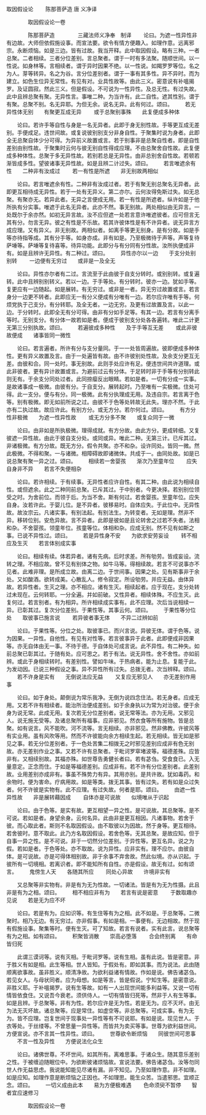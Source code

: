   取因假设论
　　陈那菩萨造  唐 义净译




　　　　取因假设论一卷

　　　　陈那菩萨造
　　　　三藏法师义净奉　制译
　　论曰。为遮一性异性非有边故。大师但依假施设事。而宣法要。欲令有情方便趣入。如理作意。远离邪宗。永断烦恼。如是三边。皆有过故。我当开释。此中取因假设。略有三种。一者总聚。二者相续。三者分位差别。言总聚者。谓于一时有多法聚。随顺世间。以一性说。如身林等。言相续者。谓于异时因果不绝。以一性说。如羯罗罗等位。名之为人。芽等转异。名之为谷。言分位差别者。谓于一事有其多性。异不异时。而为建立。如色生位异无常性。有见有对。业具性故等。由此三义。密意说有补嗢揭罗。及证圆寂。然此三义。但是假设。不可说为一性异性。及总无性。有过失故。此中且辨总聚有聚。无异性言。事唯二种。为当许有。此二自性。遮其性别。谓于有聚。总聚不别。名无异耶。为但无余。说名无异。此有何过。颂曰。
　　若无异性体无别　　有聚更互成无异
　　或于总聚别事殊　　此复便成多种体

　　论曰。若许手等自性与身是一名无异者。此即于身无别性故。手等更互成无差别。手便成足。违世间故。或复说彼别别支分非身自性。于聚集时说为身者。此即全无总聚自体少分可得。为异前义故置或言。若于别事非是总聚自性者。即是自性差别由别性故。于聚集时云何与彼无别自性得成应理。不由总聚舍自性故。此复便成多种体性。总聚于多无异性故。若别若总是无异性。由非总别舍自性故。若顿若渐皆成多性。望彼诸事无异性故。如是且辨二计过失。颂曰。
　　若言唯遮余有性　　二种非有汝成过
　　若一有性是所遮　　非无别故两相似

　　论曰。若言唯遮余有性。二种非有汝成过者。若于有聚无别总聚名无异者。此即更互相待成无异性。若于一处有无异义。第二亦尔。云何汝得免斯过失。如无总聚。有聚亦无。若异此者。无异之言便成无用。若一有性是所遮者。纵许如是于他所执有分实事。唯遮于此名无异者。此亦不然。事无别故。两处相似由无异言。一处既尔于余亦然。如初无异言故。汝不应但遮一处若言意许唯遮彼者。应可但言无其有分。勿言无异。彼之有性是不乐故。若其许彼体性是有不许异者。说无异言方成应理。又有异义。非无别故。两相似者。如离手等更无别身。是有分故。如是手等亦待指等成。其有分手等。如身亦成。非有如是。乃至极微待于声等。声等复待萨埵等。萨埵等复待喜等。待异功能。此即分与有分同有分性故。汝所执便成非有。如是且辨许无异性。有二种过。颂曰。
　　异性亦尔以一边　　于支分处别别转
　　一边便有无穷过　　或非是一及全无

　　论曰。异性亦尔者有二过。言流至于此由彼于自支分转时。或别别转。或复遍转。此中且辨别别转义。若以一边。于手等处。有分转时。彼亦一边。犹如手等。复更应有一边随起。如是展转。有无穷过。或非是一者。异无穷过故置或言。若言身分一边更不转者。此即应无一有分义便成有分唯有一边。若尔应许唯有手等。何烦党执于己支分。有分转耶。及全无者。一边无穷。及更有过故置及言。以此一边。于分转时。此即全无有分可得。由非有分如手足等。有其一边。若言有分离手等时。无别支分。有分体一故若如是者。便成于彼别支分处各各遍转。唯此二计更无第三分别执故。颂曰。
　　若遍彼成多种性　　及于手等互无差
　　或此非彼故便成　　诸事皆同一微性

　　论曰。若言遍者。所许有分与支分量同。于一一处皆周遍故。彼即便成多种体性。更有异义故置及言。由于一处遍皆有故。由不许彼别处性故。及余支分更互无差。由彼和合。同一处时。事无别故。此则手处应许有足。便违世间共许道理。或此非彼者。更有异计故置或言。为避前过云有分体。于足转时非于手等有分别转此则无有。于余支分同处过者。此同捺瘿反出眼睛。若如是者。一切有分成一实事。是故诸事成一极微。由彼有分。于自支分。展转起时。乃至唯有一实极微。住处可得。此一支分。便与有分。同一极微。此有分执理成无用。及违自宗。若言离于色等。别有极微。即无如前所说之过。由彼不于色等处转故无此失。理亦不然。于此亦有二执过故。故应许此。有别方分。或无方分。若尔何过。颂曰。
　　有方分性非极微　　为遮一性异性故
　　或无方分多不聚　　或复众同于一微

　　论曰。由非如是所执极微。理得成就。有方分故。由此方分。更成转细。又复彼遮一异性故。由此于彼自支分处。或同或异。唯此二种。无第三计。已斥其过。非诸极微。有方分故。既无方分。假令共聚。亦不和杂。设许同处。皆同一微。然此极微。不得和聚。一与诸微。相障碍故即诸微体。共成于一。由同处故。如是已说总聚有聚一异之过。颂曰。
　　相续若一舍婴孩　　渐次乃至童年位
　　应失自身非不异　　若言不失便相杂

　　论曰。若许相续。于有续事。无异性者应许自性。有其二种。由此说为相续自性。或但遮余。此之二种同前总聚。已斥其过。于中别者。今更决择。若别别位领受之时。为舍前位。而领于后。为当不舍。斯有何过。若舍婴孩。至童年位。应失自身。汝若许此。于婴儿位。是不异者。彼移易时。自体应失。于此位中。无异性故。故汝宗云。凡诸实事。有别法起。有别法生。为转变者。无如是理。然非不异。移转位别。安危异故。言不异者。此即是彼如是且论转舍之过若不失者。法相和杂。不舍婴孩。领童年位。孩童等位。体相和杂。应成无别。然不见有如斯之事。已说不异性过。颂曰。
　　若是异性身不安　　为欲求安劳妄设
　　转不相应及生灭　　若言体别成实事

　　论曰。相续有续。体若异者。诸有先病。后时求差。所有劬劳。皆成妄设。流转之理。不相应故。曾不见有别体之物。如牛马等。得相续故。若言不可说事亦不见者。此难非理。是所成立故。由离二边。于世间事。因果之处。见有斯事非于余处。又如酸酒。欲转成美。心散乱人。修令寂定。所设劬劳。并应无益。由体异故。若异性者。生灭之理。亦不相应。诸有生灭。相续起者。应于现在。支分处转过未现在。云何转耶。一分全遍。并如前破。又性异者。相续体殊。不应生灭。此复何过。若言别者。有为相异。所许相续成实事有。此不应理。次后当说相续一异。已彰其过。复次分位差别。于果性等。其事云何。颂曰。
　　于果性等分位处　　取彼事已施言说
　　若异彼者事无体　　不异二过辨如前

　　论曰。于果性等。分位之处。取彼事已。而兴言说。异彼无体。谓于色等。说为因果。一异性。自他性。有见有对性等。若言彼事异于此者。此即便成非因果等。亦无自体由无一事。不待于德。于自体处可成言说。此不异性。有二种失。如前总聚已彰其过。于随有处。应可思之。若于有法。说无异性。舍不舍性。亦如前辨。或此于身相续转时。有差别性。譬如牛味。于热病者。能为止息。复能于此。为发动因。已说三种假设之事。异不异性所有过失。总拨无者。次当辨释。颂曰。
　　若不许身是实有　　无倒说法应无益
　　又复应无邪见人　　亦无差别作用事

　　论曰。如于身处。颠倒说为常乐我净。无倒为说四念住法。若无身者。应成无用。又若不许有相续者。能治所治便成差别。如于余身执以为常为对治彼。便于余身为说无常。此成无用。复次若无分位差别者。说无常等法。亦为无用。又邪见人。说无施无受等。及诸总聚所有福事。应非邪见。然衣食等所有施物。皆是总聚。如有说言。风不能吹。河不流等。言无相续。亦非邪见。然非佛教。许彼风等有实业用。虽有风吹等用。然而不许彼能向余方相续生起。若无相续。皆无如是邪见之事。若无分位差别者。于一色处苦集二相拨无之时邪见差别应成非有色无别故。亦无差别作业之事。又若不许有总聚者。于毗诃罗窣堵波等。福德差殊。应皆非有。又相续别故。其福亦殊。如世尊告勇健长者曰。若有苾刍。受食食已。入无量意定。正念而住。于如是等福德差别。应成非有。若不许有分位差别者。此差别故。业用差别亦成非有。事虽不殊势力有异。其用亦别。是共许故。犹如毒药。和余物时。便为害命。疗病用故。如是等类。拨无其事。皆有过失。若有如是众过失者。何不许彼是实物有。此不应理。有过失故。何者是耶。颂曰。
　　由遮一性异性故　　非是展转藉因成
　　自体亦是可说故　　似境唯从于识起

　　论曰。由于色等。是实有故。更互相望一异之性。是可说故。其总聚等。是不可说。若如是者。身望余身。云何名异。此由非是更互相因。凡诸事物。若舍于彼。而心取此者。斯则不名取因假设。由不取彼以为因故。然于身等。更互相待。若舍彼时。意不取此。此乃方名取因假设。若舍色等。无其总聚。是故应知。但于自事一异之性。是不可说。非于一切然分位差别。于异性等。更互名异。说之为假。若如是者。于色等处。亦不取故。说为异性。应非实有。理不应尔。由彼自体。是可说故。亦是可得体相别故。非于余事不弃舍故。然此似境。亦从识起。于彼所有一切境相。若离识者。即不能知所有自性。亦是假设。故无有过。如有颂言。
　　鬼傍生人天　　各随其所应
　　同处心异故　　许境非实有

　　又总聚等非实物有。非是有为无为性故。一切诸法。皆是有为无为性摄。此且非是有为之相。颂曰。
　　相不相应非有为　　若言有说是密意
　　于数取趣亦见说　　若是无为应不坏

　　论曰。若是有为。应如识等。有生住等有为之相。此不如是。于总聚等。二微聚时。相乃无边。有无穷过。亦非假事。有如是相。一事便有。无边相故。然于现有假施设事。聚集等时。便有生灭。可了知故。若言有说者。实有此言。说总聚等有为之相。如有颂曰。
　　积聚皆消散　　崇高必堕落
　　合会终别离　　有命皆归死

　　此谓三谟诃等。说有灭相。于毗诃罗等。说有生相。虽有此说。皆是密意。非于胜义有如是相。此生等相。世人皆知。于假处有。即如其事。而为说法。此由随顺离欲事故。虽非胜义。顺清净故。为欲利益诸有情故。作如是说。佛告诸苾刍。若见女人。与母状同者。应为母想。如是等言。皆是假说。宁知生等。是密意说。非胜义耶。于补嗢揭罗。说有生等故。如有一人出现世间能多利益等。又说一切有情皆依食住。又说吾今衰老。须供侍人。一切有情皆归死等。然非于人有生等事。如是且辨。于总聚等。非有为性。若尔应许是无为性。若是无为。应不灭坏。由无为法无灭坏故。诸总聚等。应是常住。如虚空等。非总聚等。可成实事。有为无为。皆不应理。岂复世间于现事处一异性等有不可说耶。有如是说。现见世人。于衣等处。于丝缕等。不曾思量一异性等。而皆共为卖买等事。世尊为欲利益世间。方便宣说。亦不言其一性异性。颂曰。
　　世尊欲令断烦恼　　同彼世间可思事
　　不言一性及异性　　方便说法化众生

　　论曰。诸佛世尊。不坏世间。如其所有。离难思事。于诸众生。随其意乐差别之性。于被缠迫随眠位中。为欲断彼诸烦恼故。宣说法要。佛告诸苾刍。汝等勿同世人作无益思虑。我说能知能见尽诸有漏。非不知见。乃至如理作意。非不如理。如是应知。如理作意是断烦恼之正因也。不如理思。能生众苦。当遣邪思。宜顺正念。颂曰。
　　一切义成由此本　　易为方便极难遇
　　色命须臾不暂停　　智者宜应速修习


　　　　取因假设论一卷


